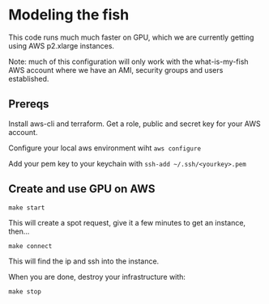 # Modeling the fish

This code runs much much faster on GPU, which we are currently getting using AWS p2.xlarge instances.

Note: much of this configuration will only work with the what-is-my-fish AWS account where we have an AMI, security groups and users established. 

## Prereqs

Install aws-cli and terraform.  Get a role, public and secret key for your AWS account.  

Configure your local aws environment wiht `aws configure`

Add your pem key to your keychain with `ssh-add ~/.ssh/<yourkey>.pem`

## Create and use GPU on AWS

`make start`

This will create a spot request, give it a few minutes to get an instance, then...

`make connect`

This will find the ip and ssh into the instance.

When you are done, destroy your infrastructure with:

`make stop`